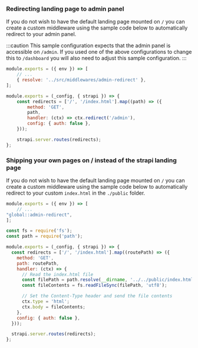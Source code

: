 ### Redirecting landing page to admin panel

If you do not wish to have the default landing page mounted on `/` you can create a custom middleware using the sample code below to automatically redirect to your admin panel.

:::caution
This sample configuration expects that the admin panel is accessible on `/admin`. If you used one of the above configurations to change this to `/dashboard` you will also need to adjust this sample configuration.
:::

```js title="./config/middlewares.js"
module.exports = ({ env }) => [
	// ...
	{ resolve: '../src/middlewares/admin-redirect' },
];

```

```js title="./src/middlewares/admin-redirect.js"
module.exports = (_config, { strapi }) => {
	const redirects = ['/', '/index.html'].map((path) => ({
		method: 'GET',
		path,
		handler: (ctx) => ctx.redirect('/admin'),
		config: { auth: false },
	}));

	strapi.server.routes(redirects);
};
```

### Shipping your own pages on / instead of the strapi landing page

If you do not wish to have the default landing page mounted on `/` you can create a custom middleware using the sample code below to automatically redirect to your custom `index.html` in the `./public` folder.

```js title="./config/middlewares.js"
module.exports = ({ env }) => [
	// ...
"global::admin-redirect",
];

```

```js title="./src/middlewares/admin-redirect.js"
const fs = require('fs');
const path = require('path');

module.exports = (_config, { strapi }) => {
  const redirects = ['/', '/index.html'].map((routePath) => ({
    method: 'GET',
    path: routePath,
    handler: (ctx) => {
      // Read the index.html file
      const filePath = path.resolve(__dirname, '../../public/index.html');
      const fileContents = fs.readFileSync(filePath, 'utf8');

      // Set the Content-Type header and send the file contents
      ctx.type = 'html';
      ctx.body = fileContents;
    },
    config: { auth: false },
  }));

  strapi.server.routes(redirects);
};
```
